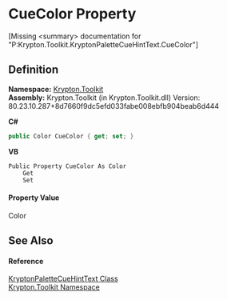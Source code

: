 # CueColor Property


\[Missing &lt;summary&gt; documentation for "P:Krypton.Toolkit.KryptonPaletteCueHintText.CueColor"\]



## Definition
**Namespace:** <a href="79d2eac2-21f4-54ff-7552-b20c33c30600.md">Krypton.Toolkit</a>  
**Assembly:** Krypton.Toolkit (in Krypton.Toolkit.dll) Version: 80.23.10.287+8d7660f9dc5efd033fabe008ebfb904beab6d444

**C#**
``` C#
public Color CueColor { get; set; }
```
**VB**
``` VB
Public Property CueColor As Color
	Get
	Set
```



#### Property Value
Color

## See Also


#### Reference
<a href="cfc86128-12be-0107-2e70-e9b3e11bbabe.md">KryptonPaletteCueHintText Class</a>  
<a href="79d2eac2-21f4-54ff-7552-b20c33c30600.md">Krypton.Toolkit Namespace</a>  

